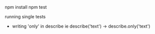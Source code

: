 npm install
npm test

running single tests
* writing 'only' in describe
ie describe('text') → describe.only('text')
